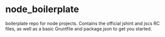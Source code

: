 # node_boilerplate
boilerplate repo for node projects. Contains the official jshint and jscs RC files, as well as a basic Gruntfile and package.json to get you started.
